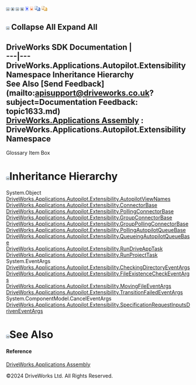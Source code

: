 ![](dotnetimages/collapse.gif) ![](dotnetimages/expand.gif) ![](dotnetimages/collapse.gif) ![](dotnetimages/expand.gif) ![](dotnetimages/drpdown.gif) ![](dotnetimages/drpdown_orange.gif) ![](dotnetimages/copycode.gif) ![](dotnetimages/copycodeHighlight.gif)

![](dotnetimages/collapse.gif) Collapse All Expand All  
---  
DriveWorks SDK Documentation  |   
---|---  
DriveWorks.Applications.Autopilot.Extensibility Namespace Inheritance Hierarchy   
See Also [Send Feedback](mailto:apisupport@driveworks.co.uk?subject=Documentation Feedback: topic1633.md)  
[DriveWorks.Applications Assembly](topic13.md) : DriveWorks.Applications.Autopilot.Extensibility Namespace  
---  
  
Glossary Item Box

# ![](dotnetimages/collapse.gif)Inheritance Hierarchy

System.Object  
[DriveWorks.Applications.Autopilot.Extensibility.AutopilotViewNames](topic1810.md)  
[DriveWorks.Applications.Autopilot.Extensibility.ConnectorBase](topic1834.md)  
[DriveWorks.Applications.Autopilot.Extensibility.PollingConnectorBase](topic1914.md)  
[DriveWorks.Applications.Autopilot.Extensibility.GroupConnectorBase<T>](topic1857.md)  
[DriveWorks.Applications.Autopilot.Extensibility.GroupPollingConnectorBase<T>](topic1878.md)  
[DriveWorks.Applications.Autopilot.Extensibility.PollingAutopilotQueueBase](topic1898.md)  
[DriveWorks.Applications.Autopilot.Extensibility.QueueingAutopilotQueueBase<T>](topic1925.md)  
[DriveWorks.Applications.Autopilot.Extensibility.RunDriveAppTask](topic1942.md)  
[DriveWorks.Applications.Autopilot.Extensibility.RunProjectTask](topic1951.md)  
System.EventArgs  
[DriveWorks.Applications.Autopilot.Extensibility.CheckingDirectoryEventArgs](topic1826.md)  
[DriveWorks.Applications.Autopilot.Extensibility.FileExistenceCheckEventArgs](topic1849.md)  
[DriveWorks.Applications.Autopilot.Extensibility.MovingFileEventArgs](topic1888.md)  
[DriveWorks.Applications.Autopilot.Extensibility.TransitionFailedEventArgs](topic1968.md)  
System.ComponentModel.CancelEventArgs  
[DriveWorks.Applications.Autopilot.Extensibility.SpecificationRequestInputsDrivenEventArgs](topic1960.md)  


# ![](dotnetimages/collapse.gif)See Also

#### Reference

[DriveWorks.Applications Assembly](topic13.md)

©2024 DriveWorks Ltd. All Rights Reserved.
